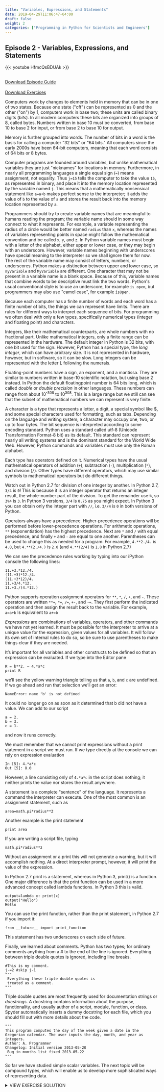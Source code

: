 ```yaml
---
title: "Variables, Expressions, and Statements"
date: 2019-04-29T11:06:47-04:00
draft: false
weight: 2
categories: ["Programming in Python for Scientists and Engineers"]
---
```


## Episode 2 - Variables, Expressions, and Statements

{{< youtube HfmcQsBDUAk >}}

<br>
<a class="btn btn-success btn-lg" href="/files/Episode-2-Guide.pdf" role="button">Download Episode Guide</a>
<br>
<br>
<a class="btn btn-success btn-lg" href="/files/Episode-2-Exercise.pdf" role="button">Download Exercises</a>


Computers work by changes to elements held in memory that can be in one of two states. 
Because one state ("off") can be represented as 0 and the other ("on") by 1, computers work in base two; these units are called binary digits (*bits*). In all modern computers these bits are organized into groups of 8, called bytes. Numbers written in base 10 must be converted, from base 10 to base 2 for input, or from base 2 to base 10 for output.

Memory is further grouped into words. The number of bits in a word is the basis for calling a computer "32 bits" or "64 bits." All computers since the early 2000s have been 64-bit computers, meaning that each word consists of 64 bits or 8 bytes.

Computer programs are founded around variables, but unlike mathematical variables they are 
just "nicknames" for locations in memory. Furthermore, in nearly all programming languages a single equal sign (`=`) means assignment, not equality. Thus 
`j=15`
tells the computer to take the value `15`, as represented in binary, and place it into the memory location represented by the variable named `j`. This means that a mathematically nonsensical statement like
`a=a+b`
makes perfect sense to the interpreter; it adds the value of `b` to the value of `a` and stores the result back into the memory location represented by `a`.

Programmers should try to create variable names that are meaningful to humans reading the 
program; the variable name should in some way connect to what it represents. For example, a variable representing the radius of a circle would be better named `radius` than `x`, whereas the names of variables representing points in space might follow the mathematical convention and be called `x`, `y`, and `z`. In Python variable names must begin with a letter of the alphabet, either upper or lower case, or they may begin with an underscore. However, variable names beginning with underscores have special meaning to the interpreter so we shall ignore them for now. The rest of the variable name may consist of letters, numbers, or underscores. Python makes a distinction between upper and lower case, so `myVariable` and `MyVariable` are different. One character that may not be present in a variable name is a blank space. Because of this, variable names that combine words to be descriptive must link the two words. Python's usual conventional style is to use an underscore, for example `is_open`, but programmers may also use "camel case", for example `isOpen`.


Because each computer has a finite number of words and each word has a finite number of 
bits, the things we can represent have limits. There are rules for different ways to interpret each sequence of bits. For programming we often deal with only a few types, specifically numerical types (integer and floating point) and characters. 

Integers, like their mathematical counterparts, are whole numbers with no fractional part. 
Unlike mathematical integers, only a finite range can be represented in the hardware. The 
default integer in Python is 32 bits, with one bit used for the sign. However, Python has a special type, the *long integer*, which can have arbitrary size. It is not represented in hardware, however, but in software, so it can be slow. Long integers can be represented with the letter L following the numerals.

Floating-point numbers have a sign, an exponent, and a mantissa. They are similar to numbers written in base-10 scientific notation, but using base 2 instead. In Python the default floatingpoint number is 64 bits long, which is called *double* or *double precision* in other languages. These numbers can range from about 10<sup>-308</sup> to 10<sup>308</sup>. This is a large range but we still can see that the subset of mathematical numbers we can represent is very finite.

A character is a type that represents a letter, a digit, a special symbol like $, and some special characters used for formatting, such as tabs. Depending on the language and writing system, a character may occupy one, two, or up to four bytes. The bit sequence is interpreted according to some encoding standard. Python uses a standard called utf-8 (Unicode Transformation Format-8 bit) as its default. This standard can represent nearly all writing systems and is the dominant standard for the World Wide Web. However, Python commands and variables must use only the Roman alphabet.

Each type has operators defined on it. Numerical types have the usual mathematical operators of addition (`+`), subtraction (`-`), multiplication (`*`), and division (`/`). Other types have different operators, which may use similar symbols to mathematical operators but do different things.
	
Watch out in Python 2.7 for division of one integer by another. In Python 2.7, `3/4` is `0`! This is because it is an integer operator that returns an integer result, the whole-number part of the division. To get the remainder use `%`, so `3%4` is `3`. In Python 3 versions, `3/4` is `0.75` as you might expect. In Python 3 you can obtain only the integer part with `//`, i.e. `3//4` is `0` in both versions of Python.

Operators always have a precedence. Higher-precedence operations will be performed before 
lower-precedence operations. For arithmetic operations, `**` (exponentiation) has the highest precedence. Next are `*` and `/` with equal precedence, and finally `+` and `-` are equal to one another. Parentheses can be used to change this as needed for a program. For example, `4.**2./4.` is `4.0`, but `4.**(2./4.)` is `2.0` (and `4.**(2/4)` is `1.0` in Python 2.7)

We can see the precedence rules working by typing into our iPython console the following lines:

```
11.+3.*12./4.
(11.+3)*12./4.
(11.+3*12)/4.
11.+3/4.*12.
11.+3./(4.*12.)
```

Python supports operation assignment operators for `**`, `*`, `/`, `+`, and `-`. These operators are written `**=`, `*=`, `/=`, `+-`, and `-=`. They first perform the indicated operation and then assign the result back to the variable. For example,
`a=a+b`
Is equivalent to
`a+=b`

*Expressions* are combinations of variables, operators, and other commands we have not yet learned. It must be possible for the interpreter to arrive at a unique value for the expression, given values for all variables. It will follow its own set of internal rules to do so, so be sure to use parentheses to make things clear if they are needed.

It’s important for all variables and other constructs to be defined so that an expression can be evaluated. If we type into the Editor pane

```
R = b**2. – 4.*a*c
print R
```
we’ll see the yellow warning triangle telling us that `a`, `b`, and `c` are undefined. If we go ahead and run that selection we’ll get an error:

```
NameError: name 'b' is not defined
```

It could no longer go on as soon as it determined that b did not have a value. We can add to our script

```
a = 2.
b = 3.
c = 1.
```

and now it runs correctly.

We must remember that we cannot print expressions without a print statement in a script we must run. If we type directly at the console we can rely on expression evaluation

```
In [5]: 4.*a*c
Out [5]: 8.0
```

However, a line consisting only of `4.*a*c` in the script does nothing; it neither prints the value nor stores the result anywhere.

A statement is a complete "sentence" of the language. It represents a command the 
interpreter can execute. One of the most common is an assignment statement, such as

```
area=math.pi*radius**2
```

Another example is the print statement

```
print area
```

If you are writing a script file, typing 

```
math.pi*radius**2
```

Without an assignment or a print this will not generate a warning, but it will accomplish nothing. At a direct interpreter prompt, however, it will print the value of the expression.

In Python 2.7 print is a statement, whereas in Python 3, print() is a function. One major 
difference is that the print function can be used in a more advanced concept called lambda 
functions. In Python 3 this is valid.

```
output=lambda x: print(x)
output("Hello")
Hello
```

You can use the print function, rather than the print statement, in Python 2.7 if you import it:

```
from __future__ import print_function
```

This statement has two underscores on each side of future.

Finally, we learned about comments. Python has two types; for ordinary comments anything from a # to the end of the line is ignored. Everything between triple double quotes is ignored, including line breaks.

```
#This is my comment.
j-=2 #skip j-1
"""
 Everything these triple double quotes is
 treated as a comment.
"""
```

Triple double quotes are most frequently used for documentation strings or *docstrings*. A docstring contains information about the purpose, functionality, and usually author of a script, module, function, or class. Spyder automatically inserts a dummy docstring for each file, which you should fill out with more details about the code.

```
"""
This program computes the day of the week given a date in the
Gregorian calendar. The user inputs the day, month, and year as
integers.
Author: A. Programmer
Changelog: Initial version 2013-05-20
 Bug in months list fixed 2013-05-22
"""
```

So far we have studied simple scalar variables. The next topic will be compound types, which will enable us to develop more sophisticated ways of representing data.

<details>
<summary>VIEW EXERCISE SOLUTION</summary>
```
# -*- coding: utf-8 -*-
"""
    Spyder Editor

    Author:  A. Programmer
"""
import math

print 97.*33./14.+8.
#print(expression) for Python 3
print 97.*33./(14.+8.)

A=22.
B=15.
#longer form
#A=A+B 
#shorter form
A+=B
C=A*math.sqrt(B)
A=math.sqrt(B)
print A
#print (A)
D=math.sqrt(A**2)
print D, A-D
#print(D,A-D)
```
</details>

